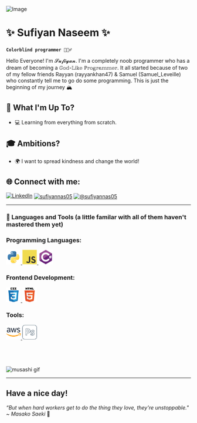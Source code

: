 ![Image](https://github.com/user-attachments/assets/716d7774-20c0-4261-80b4-4f171073380e)

# ✨ Sufiyan Naseem ✨

**`Colorblind programmer 🤷🏽‍♂️`**

  Hello Everyone! I'm 𝓢𝓾𝓯𝓲𝔂𝓪𝓷. I'm a completely noob programmer who has a dream of becoming a 𝔾𝕠𝕕-𝕃𝕚𝕜𝕖 ℙ𝕣𝕠𝕘𝕣𝕒𝕞𝕞𝕖𝕣. It all started because of two of my fellow friends Rayyan (rayyankhan47) & Samuel (Samuel_Leveille) who constantly tell me to go do some programming. This is just the beginning of my journey 🏔

## 🚀 What I'm Up To?
 
 - 💻 Learning from everything from scratch.

## 🎓 Ambitions?

- 🌍 I want to spread kindness and change the world!

## 🌐 Connect with me:
[![LinkedIn](https://img.shields.io/badge/LinkedIn-%230077B5.svg?logo=linkedin&logoColor=white)](http://www.linkedin.com/in/sufiyan-naseem-880527323/)
<a href="https://dev.to/sufiyannas05" target="blank"><img align="center" src="https://raw.githubusercontent.com/rahuldkjain/github-profile-readme-generator/master/src/images/icons/Social/devto.svg" alt="sufiyannas05" height="30" width="40" /></a>
<a href="https://medium.com/@sufiyannas05" target="blank"><img align="center" src="https://raw.githubusercontent.com/rahuldkjain/github-profile-readme-generator/master/src/images/icons/Social/medium.svg" alt="@sufiyannas05" height="30" width="40" /></a>

---

### 🧰 Languages and Tools (a little familar with all of them haven't mastered them yet)

<h3 align="left">Programming Languages:</h3>
<p align="left"> 
  <a href="https://www.python.org" target="_blank" rel="noreferrer"> <img src="https://raw.githubusercontent.com/devicons/devicon/master/icons/python/python-original.svg" alt="python" width="40" height="40"/> </a> 
    <a href="https://developer.mozilla.org/en-US/docs/Web/JavaScript" target="_blank" rel="noreferrer"> <img src="https://raw.githubusercontent.com/devicons/devicon/master/icons/javascript/javascript-original.svg" alt="javascript" width="40" height="40"/> </a>
    <a href="https://www.w3schools.com/cs/" target="_blank" rel="noreferrer"> <img src="https://raw.githubusercontent.com/devicons/devicon/master/icons/csharp/csharp-original.svg" alt="csharp" width="40" height="40"/> </a> 

<h3 align="left">Frontend Development:</h3>
   <a href="https://www.w3schools.com/css/" target="_blank" rel="noreferrer"> <img src="https://raw.githubusercontent.com/devicons/devicon/master/icons/css3/css3-original-wordmark.svg" alt="css3" width="40" height="40"/> </a> 
  <a href="https://www.w3.org/html/" target="_blank" rel="noreferrer"> <img src="https://raw.githubusercontent.com/devicons/devicon/master/icons/html5/html5-original-wordmark.svg" alt="html5" width="40" height="40"/> </a> 
    
 <h3 align="left">Tools:</h3> 
  <a href="https://aws.amazon.com" target="_blank" rel="noreferrer"> <img src="https://raw.githubusercontent.com/devicons/devicon/master/icons/amazonwebservices/amazonwebservices-original-wordmark.svg" alt="aws" width="40" height="40"/> </a>  
  <a href="https://www.photoshop.com/en" target="_blank" rel="noreferrer"> <img src="https://raw.githubusercontent.com/devicons/devicon/master/icons/photoshop/photoshop-line.svg" alt="photoshop" width="40" height="40"/> </a> </p>
  

<br />

#

![musashi gif]([https://tenor.com/view/vagabond-gif](https://media1.tenor.com/m/amcmum0mwucAAAAd/vagabond.gif))

________________________________________________________________________________________________________________________________________________________________________________

## Have a nice day!
*“But when hard workers get to do the thing they love, they're unstoppable." ~ Masako Saeki* 🌅 


